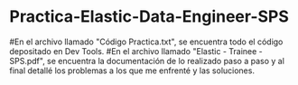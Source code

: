 # Practica-Elastic-Data-Engineer-SPS
#En el archivo llamado "Código Practica.txt", se encuentra todo el código depositado en Dev Tools.
#En el archivo llamado "Elastic - Trainee - SPS.pdf", se encuentra la documentación de lo realizado paso a paso y al final detallé los problemas a los que me enfrenté y las soluciones.

